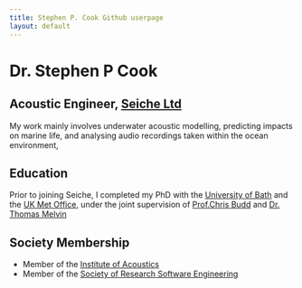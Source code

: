 ```yaml
---
title: Stephen P. Cook Github userpage
layout: default
---
```


# Dr. Stephen P Cook


## Acoustic Engineer, [Seiche Ltd](https://www.seiche.com)

My work mainly involves underwater acoustic modelling, predicting impacts on
marine life, and analysing audio recordings taken within the ocean environment,

## Education

Prior to joining Seiche, I completed my PhD with the [University of Bath][bath]
and the [UK Met Office][met-office], under the joint supervision of [Prof.Chris
Budd][cbudd] and [Dr. Thomas Melvin][tmelvin]

## Society Membership

 - Member of the [Institute of Acoustics][ioa]
 - Member of the [Society of Research Software Engineering][society-rse]

[bath]: https://www.bath.ac.uk/
[met-office]: https://www.metoffice.gov.uk/
[cbudd]: https://www.bath.ac.uk/~mascjb/
[tmelvin]: https://www.metoffice.gov.uk/research/people/thomas-melvin
[ioa]: https://www.ioa.org.uk/
[society-rse]: https://www.society-rse.org/

